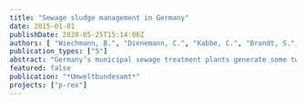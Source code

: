 ```yaml
---
title: "Sewage sludge management in Germany"
date: 2015-01-01
publishDate: 2020-05-25T15:14:06Z
authors: [ "Wiechmann, B.", "Dienemann, C.", "Kabbe, C.", "Brandt, S.", "Vogel, I.", "Roskosch, A." ]
publication_types: ["5"]
abstract: "Germany’s municipal sewage treatment plants generate some two million tons of dry sewage sludge annually, with the proportion of thermally treated sewage sludge increasing from 31.5 per cent in 2004 to more than 54 % in 2011. Sludge, which is usually incinerated or used as agricultural fertilizer, contains a whole series of harmful substances that complicate the task of sludge management. But sludge also contains a number of nutrients such as phosphorus, nitrogen and potassium. Hence the goal of sewage sludge management is to remove sludge pollutants while retaining sludge nutrients. Sewage sludge undergoes thermal recycling at facilities such as sewage sludge mono-incineration plants, cement plants and coal fired power plants. Sewage sludge utilization for farming purposes has plateaued of late (2006 to 2011) at around 29 %, an evolution attributable to more stringent quality standards for sewage sludge. However, sewage sludge is set to take on greater importance as a raw material, mainly due to the increased concentrations of phosphorous it contains. This pamphlet discusses the potential offered by sewage sludge and the ways it can be used sustainably. The pamphlet also describes the current status of sewage sludge management in Germany, with particular emphasis on the extent to which sludge use as a fertilizer can be reduced without foregoing phosphorous and other sludge nutrients. Over the next one to two decades, Germany needs to wean itself away from using sewage sludge for farming and at the same time efficiently leveraging the potential for using sewage sludge as a low cost fertilizer."
featured: false
publication: "*Umweltbundesamt*"
projects: ["p-rex"]
---
```


